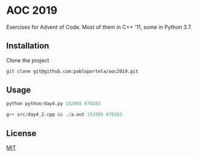 # AOC 2019

Exercises for Advent of Code. Most of them in C++ '11, some in Python 3.7.

## Installation

Clone the project

```bash
git clone git@github.com:pabloportela/aoc2019.git
```

## Usage

```python
python python/day4.py 152085 670283

g++ src/day4_2.cpp && ./a.out 152085 670283
```

## License
[MIT](https://choosealicense.com/licenses/mit/)
